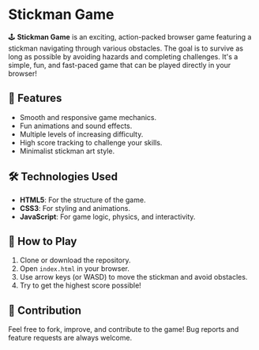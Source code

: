 

# Stickman Game  

🕹️ **Stickman Game** is an exciting, action-packed browser game featuring a stickman navigating through various obstacles. The goal is to survive as long as possible by avoiding hazards and completing challenges. It's a simple, fun, and fast-paced game that can be played directly in your browser!  

## 🚀 Features  
- Smooth and responsive game mechanics.  
- Fun animations and sound effects.  
- Multiple levels of increasing difficulty.  
- High score tracking to challenge your skills.  
- Minimalist stickman art style.  

## 🛠️ Technologies Used  
- **HTML5**: For the structure of the game.  
- **CSS3**: For styling and animations.  
- **JavaScript**: For game logic, physics, and interactivity.  

## 🎯 How to Play  
1. Clone or download the repository.  
2. Open `index.html` in your browser.  
3. Use arrow keys (or WASD) to move the stickman and avoid obstacles.  
4. Try to get the highest score possible!  

## 🌟 Contribution  
Feel free to fork, improve, and contribute to the game! Bug reports and feature requests are always welcome.  

